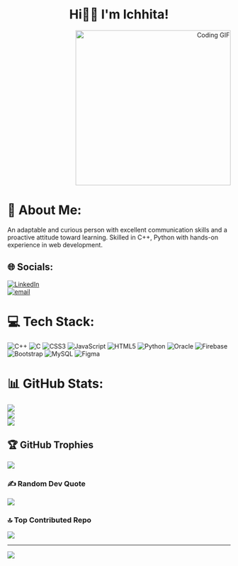 <h1 align="center">Hi👋🏻 I'm Ichhita!</h1>

<p align="right">
  <img src="https://digitalscholar.in/wp-content/uploads/2022/06/online-learning.gif" width="350" alt="Coding GIF">
</p>

# 💫 About Me:
An adaptable and curious person with excellent communication skills and a proactive attitude toward learning. Skilled in C++, Python with hands-on experience in web development.


## 🌐 Socials:
[![LinkedIn](https://img.shields.io/badge/LinkedIn-%230077B5.svg?logo=linkedin&logoColor=white)](https://www.linkedin.com/in/ichhita-shukla-6a5112228/)  
[![email](https://img.shields.io/badge/Email-D14836?logo=gmail&logoColor=white)](mailto:sichhita02@gmail.com) 

# 💻 Tech Stack:
![C++](https://img.shields.io/badge/c++-%2300599C.svg?style=for-the-badge&logo=c%2B%2B&logoColor=white) 
![C](https://img.shields.io/badge/c-%2300599C.svg?style=for-the-badge&logo=c&logoColor=white) 
![CSS3](https://img.shields.io/badge/css3-%231572B6.svg?style=for-the-badge&logo=css3&logoColor=white) 
![JavaScript](https://img.shields.io/badge/javascript-%23323330.svg?style=for-the-badge&logo=javascript&logoColor=%23F7DF1E) 
![HTML5](https://img.shields.io/badge/html5-%23E34F26.svg?style=for-the-badge&logo=html5&logoColor=white) 
![Python](https://img.shields.io/badge/python-3670A0?style=for-the-badge&logo=python&logoColor=ffdd54) 
![Oracle](https://img.shields.io/badge/Oracle-F80000?style=for-the-badge&logo=oracle&logoColor=white) 
![Firebase](https://img.shields.io/badge/firebase-%23039BE5.svg?style=for-the-badge&logo=firebase) 
![Bootstrap](https://img.shields.io/badge/bootstrap-%238511FA.svg?style=for-the-badge&logo=bootstrap&logoColor=white) 
![MySQL](https://img.shields.io/badge/mysql-4479A1.svg?style=for-the-badge&logo=mysql&logoColor=white) 
![Figma](https://img.shields.io/badge/figma-%23F24E1E.svg?style=for-the-badge&logo=figma&logoColor=white)

# 📊 GitHub Stats:
![](https://github-readme-stats.vercel.app/api?username=Ichhita02&theme=dark&hide_border=false&include_all_commits=false&count_private=false)  
![](https://github-readme-streak-stats.herokuapp.com/?user=Ichhita02&theme=dark&hide_border=false)  
![](https://github-readme-stats.vercel.app/api/top-langs/?username=Ichhita02&theme=dark&hide_border=false&include_all_commits=false&count_private=false&layout=compact)

## 🏆 GitHub Trophies
![](https://github-profile-trophy.vercel.app/?username=Ichhita02&theme=tokyonight&no-frame=false&no-bg=false&margin-w=4)

### ✍️ Random Dev Quote
![](https://quotes-github-readme.vercel.app/api?type=horizontal&theme=radical)

### 🔝 Top Contributed Repo
![](https://github-contributor-stats.vercel.app/api?username=Ichhita02&limit=5&theme=dark&combine_all_yearly_contributions=true)

---
[![](https://visitcount.itsvg.in/api?id=Ichhita02&icon=2&color=0)](https://visitcount.itsvg.in)

<!-- Proudly created with GPRM ( https://gprm.itsvg.in ) -->
